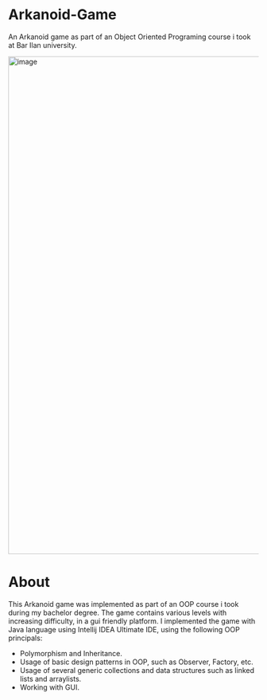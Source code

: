 # Arkanoid-Game
An Arkanoid game as part of an Object Oriented Programing course i took at Bar Ilan university.

<img width="1000" alt="image" src="https://user-images.githubusercontent.com/112869076/194752772-add97d2f-8789-41fb-a4f1-ef3d8fbc9349.png">

 <h1>About </h1>

This Arkanoid game was implemented as part of an OOP course i took during my bachelor degree.
The game contains various levels with increasing difficulty, in a gui friendly platform.
I implemented the game with Java language using Intellij IDEA Ultimate IDE, using the following OOP principals:

* Polymorphism and Inheritance.
* Usage of basic design patterns in OOP, such as Observer, Factory, etc.
* Usage of several generic collections and data structures such as linked lists and arraylists.
* Working with GUI.
